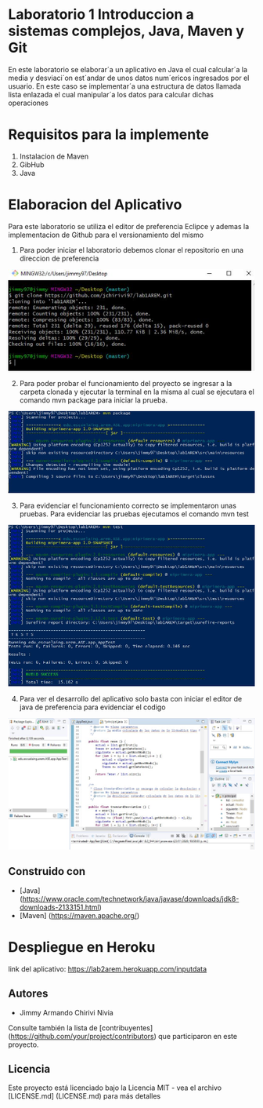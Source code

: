 #   Laboratorio 1 Introduccion a sistemas     complejos, Java, Maven y Git

En este laboratorio se elaborar´a un aplicativo en Java el cual calcular´a la media
y desviaci´on est´andar de unos datos num´ericos ingresados por el usuario. En
este caso se implementar´a una estructura de datos llamada lista enlazada el cual
manipular´a los datos para calcular dichas operaciones


# Requisitos para la implemente

1.  Instalacion de Maven
2. GibHub
3. Java

# Elaboracion del  Aplicativo 

Para este laboratorio se utiliza el editor de preferencia Eclipce y ademas la implementacion de Github para el versionamiento del mismo

1. Para poder iniciar el laboratorio debemos clonar el repositorio en una direccion de preferencia

![captura1](https://raw.githubusercontent.com/jchirivi97/lab1AREM/master/pictures/Captura1.JPG)

2. Para poder probar el funcionamiento del proyecto se ingresar a la carpeta clonada y ejecutar la terminal en la misma al cual se ejecutara el comando mvn package para iniciar la prueba.

![captura2](https://raw.githubusercontent.com/jchirivi97/lab1AREM/master/pictures/Captura2.JPG)

3. Para evidenciar el funcionamiento correcto se implementaron unas pruebas. Para evidenciar las pruebas ejecutamos el comando mvn test

![captura3](https://raw.githubusercontent.com/jchirivi97/lab1AREM/master/pictures/Captura3.JPG)

4. Para ver el desarrollo del aplicativo solo basta con iniciar el editor de java de preferencia para evidenciar el codigo

![captura4](https://raw.githubusercontent.com/jchirivi97/lab1AREM/master/pictures/Captura4.JPG)

## Construido con

* [Java] (https://www.oracle.com/technetwork/java/javase/downloads/jdk8-downloads-2133151.html)
* [Maven] (https://maven.apache.org/)

# Despliegue en Heroku 

link del aplicativo: https://lab2arem.herokuapp.com/inputdata

## Autores

* Jimmy Armando Chirivi Nivia

Consulte también la lista de [contribuyentes] (https://github.com/your/project/contributors) que participaron en este proyecto.

## Licencia

Este proyecto está licenciado bajo la Licencia MIT - vea el archivo [LICENSE.md] (LICENSE.md) para más detalles
